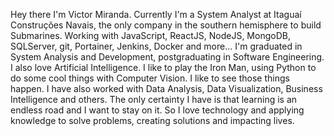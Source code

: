 Hey there 
I'm Victor Miranda. Currently I'm a System Analyst at Itaguaí Construções Navais, the only company in the southern hemisphere to build Submarines. Working with JavaScript, ReactJS, NodeJS, MongoDB, SQLServer, git, Portainer, Jenkins, Docker and more...
I'm graduated in System Analysis and Development, postgraduating in Software Engineering.
I also love Artificial Intelligence. I like to play the Iron Man, using Python to do some cool things with Computer Vision. I like to see those things happen.
I have also worked with Data Analysis, Data Visualization, Business Intelligence and others.
The only certainty I have is that learning is an endless road and I want to stay on it. So I love technology and applying knowledge to solve problems, creating solutions and impacting lives. 
